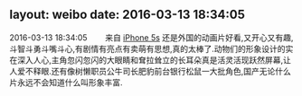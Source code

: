 layout: weibo
date: 2016-03-13 18:34:05
---
2016-03-13 18:34:05  &nbsp;&nbsp;&nbsp;&nbsp;&nbsp;&nbsp; 来自 <a href="sinaweibo://customweibosource" rel="nofollow">iPhone 5s</a>
还是外国的动画片好看,又开心又有趣,斗智斗勇斗嘴斗心,有剧情有亮点有卖萌有思想,真的太棒了.动物们的形象设计的实在深入人心,主角忽闪忽闪的大眼睛和耷拉耸立的长耳朵真是活灵活现跃然屏幕,让人爱不释眼.还有像树懒职员公牛司长肥豹前台银行松鼠一大批角色,国产无论什么片永远不会知道什么叫形象丰富. ​​​
